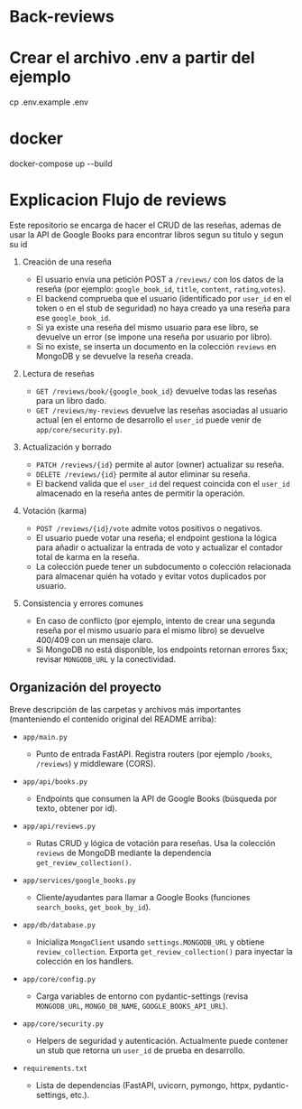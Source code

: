 # Back-reviews

# Crear el archivo .env a partir del ejemplo
cp .env.example .env

# docker 
docker-compose up --build


# Explicacion Flujo de reviews




Este repositorio se encarga de hacer el CRUD de las reseñas, ademas de usar la API de Google Books para encontrar libros segun su titulo y segun su id

1. Creación de una reseña
	 - El usuario envía una petición POST a `/reviews/` con los datos de la reseña (por ejemplo: `google_book_id`, `title`, `content`, `rating`,`votes`).
	 - El backend comprueba que el usuario (identificado por `user_id` en el token o en el stub de seguridad) no haya creado ya una reseña para ese `google_book_id`.
	 - Si ya existe una reseña del mismo usuario para ese libro, se devuelve un error (se impone una reseña por usuario por libro).
	 - Si no existe, se inserta un documento en la colección `reviews` en MongoDB y se devuelve la reseña creada.

2. Lectura de reseñas
	 - `GET /reviews/book/{google_book_id}` devuelve todas las reseñas para un libro dado.
	 - `GET /reviews/my-reviews` devuelve las reseñas asociadas al usuario actual (en el entorno de desarrollo el `user_id` puede venir de `app/core/security.py`).

3. Actualización y borrado
	 - `PATCH /reviews/{id}` permite al autor (owner) actualizar su reseña.
	 - `DELETE /reviews/{id}` permite al autor eliminar su reseña.
	 - El backend valida que el `user_id` del request coincida con el `user_id` almacenado en la reseña antes de permitir la operación.

4. Votación (karma)
	 - `POST /reviews/{id}/vote` admite votos positivos o negativos.
	 - El usuario puede votar una reseña; el endpoint gestiona la lógica para añadir o actualizar la entrada de voto y actualizar el contador total de karma en la reseña.
	 - La colección puede tener un subdocumento o colección relacionada para almacenar quién ha votado y evitar votos duplicados por usuario.

5. Consistencia y errores comunes
	 - En caso de conflicto (por ejemplo, intento de crear una segunda reseña por el mismo usuario para el mismo libro) se devuelve 400/409 con un mensaje claro.
	 - Si MongoDB no está disponible, los endpoints retornan errores 5xx; revisar `MONGODB_URL` y la conectividad.

## Organización del proyecto

Breve descripción de las carpetas y archivos más importantes (manteniendo el contenido original del README arriba):

- `app/main.py`
	- Punto de entrada FastAPI. Registra routers (por ejemplo `/books`, `/reviews`) y middleware (CORS).

- `app/api/books.py`
	- Endpoints que consumen la API de Google Books (búsqueda por texto, obtener por id).

- `app/api/reviews.py`
	- Rutas CRUD y lógica de votación para reseñas. Usa la colección `reviews` de MongoDB mediante la dependencia `get_review_collection()`.

- `app/services/google_books.py`
	- Cliente/ayudantes para llamar a Google Books (funciones `search_books`, `get_book_by_id`).

- `app/db/database.py`
	- Inicializa `MongoClient` usando `settings.MONGODB_URL` y obtiene `review_collection`. Exporta `get_review_collection()` para inyectar la colección en los handlers.

- `app/core/config.py`
	- Carga variables de entorno con pydantic-settings (revisa `MONGODB_URL`, `MONGO_DB_NAME`, `GOOGLE_BOOKS_API_URL`).

- `app/core/security.py`
	- Helpers de seguridad y autenticación. Actualmente puede contener un stub que retorna un `user_id` de prueba en desarrollo.

- `requirements.txt`
	- Lista de dependencias (FastAPI, uvicorn, pymongo, httpx, pydantic-settings, etc.).




